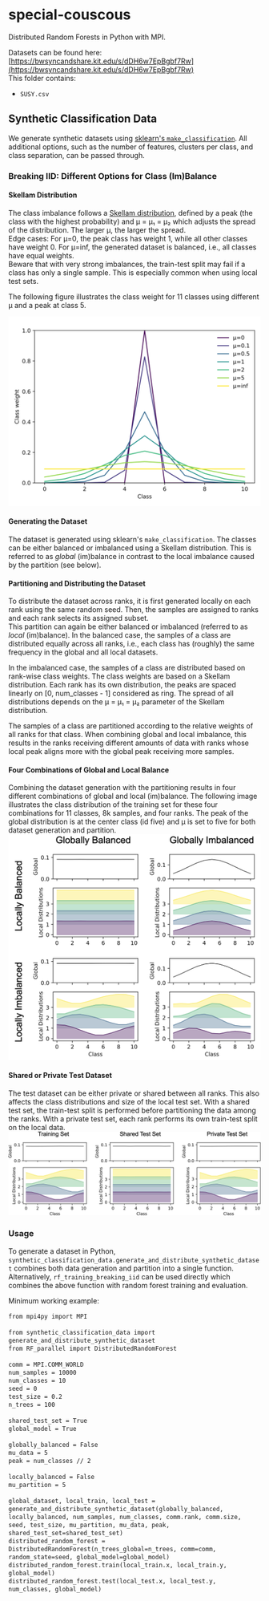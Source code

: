 # special-couscous
Distributed Random Forests in Python with MPI.  

Datasets can be found here: [https://bwsyncandshare.kit.edu/s/dDH6w7EpBgbf7Rw](https://bwsyncandshare.kit.edu/s/dDH6w7EpBgbf7Rw)  
This folder contains:
- `SUSY.csv`

## Synthetic Classification Data
We generate synthetic datasets using [sklearn's `make_classification`](https://scikit-learn.org/stable/modules/generated/sklearn.datasets.make_classification.html). 
All additional options, such as the number of features, clusters per class, and class separation, can be passed through.

### Breaking IID: Different Options for Class (Im)Balance

#### Skellam Distribution
The class imbalance follows a [Skellam distribution](https://en.wikipedia.org/wiki/Skellam_distribution), defined by a peak (the class with the highest probability) and μ = μ₁ = μ₂ which adjusts the spread of the distribution. 
The larger μ, the larger the spread.  
Edge cases: For μ=0, the peak class has weight 1, while all other classes have weight 0. 
For μ=inf, the generated dataset is balanced, i.e., all classes have equal weights.  
Beware that with very strong imbalances, the train-test split may fail if a class has only a single sample.
This is especially common when using local test sets. 

The following figure illustrates the class weight for 11 classes using different μ and a peak at class 5.

![Class distributions using different μ](docs/skellam_distributions.svg)

#### Generating the Dataset
The dataset is generated using sklearn's `make_classification`. 
The classes can be either balanced or imbalanced using a Skellam distribution.
This is referred to as *global* (im)balance in contrast to the local imbalance caused by the partition (see below).

#### Partitioning and Distributing the Dataset
To distribute the dataset across ranks, it is first generated locally on each rank using the same random seed. 
Then, the samples are assigned to ranks and each rank selects its assigned subset.  
This partition can again be either balanced or imbalanced (referred to as *local* (im)balance). 
In the balanced case, the samples of a class are distributed equally across all ranks, i.e., each class has (roughly) the same frequency in the global and all local datasets.

In the imbalanced case, the samples of a class are distributed based on rank-wise class weights. 
The class weights are based on a Skellam distribution. 
Each rank has its own distribution, the peaks are spaced linearly on [0, num_classes - 1] considered as ring.
The spread of all distributions depends on the μ = μ₁ = μ₂ parameter of the Skellam distribution.

The samples of a class are partitioned according to the relative weights of all ranks for that class.
When combining global and local imbalance, this results in the ranks receiving different amounts of data with ranks whose local peak aligns more with the global peak receiving more samples. 

#### Four Combinations of Global and Local Balance
Combining the dataset generation with the partitioning results in four different combinations of global and local (im)balance.
The following image illustrates the class distribution of the training set for these four combinations for 11 classes, 8k samples, and four ranks. 
The peak of the global distribution is at the center class (id five) and μ is set to five for both dataset generation and partition.   
![Class distributions using different combinations of global and local (im)balance](docs/breaking_iid_combinations.png)

#### Shared or Private Test Dataset
The test dataset can be either private or shared between all ranks. 
This also affects the class distributions and size of the local test set.
With a shared test set, the train-test split is performed before partitioning the data among the ranks.
With a private test set, each rank performs its own train-test split on the local data. 
![Class distributions using different μ](docs/shared_vs_private_testset.png)

### Usage

To generate a dataset in Python, `synthetic_classification_data.generate_and_distribute_synthetic_dataset` combines both data generation and partition into a single function.
Alternatively, `rf_training_breaking_iid` can be used directly which combines the above function with random forest training and evaluation. 

Minimum working example:
```python3
from mpi4py import MPI

from synthetic_classification_data import generate_and_distribute_synthetic_dataset
from RF_parallel import DistributedRandomForest

comm = MPI.COMM_WORLD
num_samples = 10000
num_classes = 10
seed = 0
test_size = 0.2
n_trees = 100

shared_test_set = True
global_model = True

globally_balanced = False
mu_data = 5
peak = num_classes // 2

locally_balanced = False
mu_partition = 5

global_dataset, local_train, local_test = generate_and_distribute_synthetic_dataset(globally_balanced, locally_balanced, num_samples, num_classes, comm.rank, comm.size, seed, test_size, mu_partition, mu_data, peak, shared_test_set=shared_test_set)
distributed_random_forest = DistributedRandomForest(n_trees_global=n_trees, comm=comm, random_state=seed, global_model=global_model)
distributed_random_forest.train(local_train.x, local_train.y, global_model)
distributed_random_forest.test(local_test.x, local_test.y, num_classes, global_model)
```